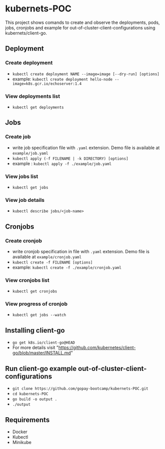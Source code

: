 # kubernets-POC
This project shows comands to create and observe the deployments, pods, jobs, cronjobs and example for out-of-cluster-client-configurations using kubernets/client-go.

## Deployment
### Create deployment
- `kubectl create deployment NAME --image=image [--dry-run] [options]`
- example: `kubectl create deployment hello-node --image=k8s.gcr.io/echoserver:1.4`
### View deployments list 
- `kubectl get deployments`

## Jobs
### Create job
- write job specification file with `.yaml` extension. Demo file is available at `example/job.yaml`
- `kubectl apply (-f FILENAME | -k DIRECTORY) [options]`
- example : `kubectl apply -f ./example/job.yaml`
### View jobs list
- `kubectl get jobs`
### View job details
- `kubectl describe jobs/<job-name>`

## Cronjobs
### Create cronjob
- write cronjob specification in file with `.yaml` extension. Demo file is available at `example/cronjob.yaml`
- `kubectl create -f FILENAME [options]`
- example: `kubectl create -f ./example/cronjob.yaml`
### View cronjobs list
- `kubectl get cronjobs`
### View progress of cronjob
- `kubectl get jobs --watch`

## Installing client-go
- `go get k8s.io/client-go@HEAD`
- For more details visit "https://github.com/kubernetes/client-go/blob/master/INSTALL.md"

## Run client-go example out-of-cluster-client-configurations
- `git clone https://github.com/gopay-bootcamp/kubernets-POC.git`
- `cd kubernets-POC`
- `go build -o output .`
- `./output`

## Requirements
- Docker
- Kubectl
- Minikube